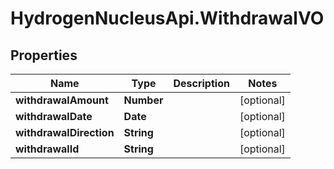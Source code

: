 # HydrogenNucleusApi.WithdrawalVO

## Properties
Name | Type | Description | Notes
------------ | ------------- | ------------- | -------------
**withdrawalAmount** | **Number** |  | [optional] 
**withdrawalDate** | **Date** |  | [optional] 
**withdrawalDirection** | **String** |  | [optional] 
**withdrawalId** | **String** |  | [optional] 


